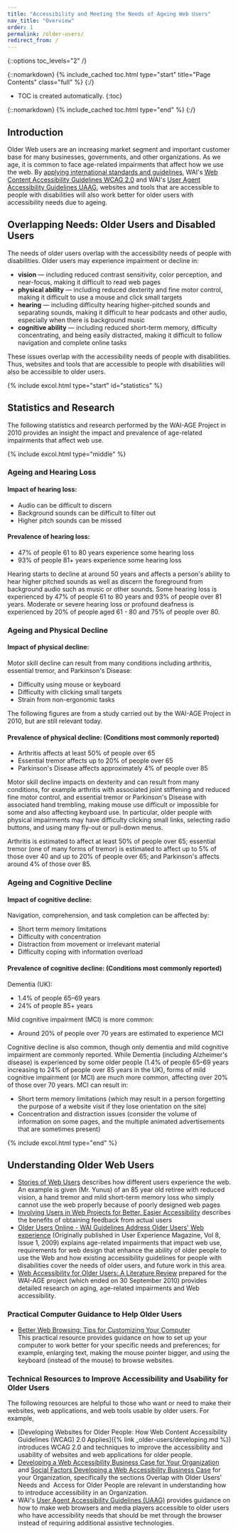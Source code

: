 ```yaml
---
title: "Accessibility and Meeting the Needs of Ageing Web Users"
nav_title: "Overview"
order: 1
permalink: /older-users/
redirect_from: /
---
```


{::options toc_levels="2" /}

{::nomarkdown}
{% include_cached toc.html type="start" title="Page Contents" class="full" %}
{:/}

-   TOC is created automatically.
{:toc}

{::nomarkdown}
{% include_cached toc.html type="end" %}
{:/}

## Introduction

Older Web users are an increasing market segment and important customer base for many businesses, governments, and other organizations. As we age, it is common to face age-related impairments that affect how we use the web. By [applying international standards and guidelines](https://www.w3.org/WAI/guid-tech.html), WAI's [Web Content Accessibility Guidelines WCAG 2.0](https://www.w3.org/WAI/intro/wcag) and WAI's [User Agent Accessibility Guidelines UAAG](https://www.w3.org/WAI/intro/uaag), websites and tools that are accessible to people with disabilities will also work better for older users with accessibility needs due to ageing.

## Overlapping Needs: Older Users and Disabled Users

The needs of older users overlap with the accessibility needs of people with disabilities. Older users may experience impairment or decline in:

-   **vision** — including reduced contrast sensitivity, color
    perception, and near-focus, making it difficult to read web pages
-   **physical ability** — including reduced dexterity and fine motor
    control, making it difficult to use a mouse and click small targets
-   **hearing** — including difficulty hearing higher-pitched sounds and
    separating sounds, making it difficult to hear podcasts and other
    audio, especially when there is background music
-   **cognitive ability** — including reduced short-term memory,
    difficulty concentrating, and being easily distracted, making it
    difficult to follow navigation and complete online tasks

These issues overlap with the accessibility needs of people with disabilities. Thus, websites and tools that are accessible to people with disabilities will also be accessible to older users.

{% include excol.html type="start" id="statistics" %}

## Statistics and Research

The following statistics and research performed by the WAI-AGE Project in 2010 provides an insight the impact and prevalence of age-related impairments that affect web use.

{% include excol.html type="middle" %}

### Ageing and Hearing Loss

#### Impact of hearing loss:

* Audio can be difficult to discern
* Background sounds can be difficult to filter out
* Higher pitch sounds can be missed

#### Prevalence of hearing loss:

* 47% of people 61 to 80 years experience some hearing loss
* 93% of people 81+ years experience some hearing loss

Hearing starts to decline at around 50 years and affects a person's ability to hear higher pitched sounds as well as discern the foreground from background audio such as music or other sounds.  Some hearing loss is experienced by 47% of people 61 to 80 years and 93% of people over 81 years.  Moderate or severe hearing loss or profound deafness is experienced by 20% of people aged 61 - 80 and 75% of people over 80.

### Ageing and Physical Decline

#### **Impact of physical decline:**

Motor skill decline can result from many conditions including arthritis,
essential tremor, and Parkinson's Disease:

-   Difficulty using mouse or keyboard
-   Difficulty with clicking small targets
-   Strain from non-ergonomic tasks

The following figures are from a study carried out by the WAI-AGE
Project in 2010, but are still relevant today.

#### **Prevalence of physical decline:** (Conditions most commonly reported)

-   Arthritis affects at least 50% of people over 65
-   Essential tremor affects up to 20% of people over 65
-   Parkinson's Disease affects approximately 4% of people over 85

Motor skill decline impacts on dexterity and can result from many
conditions, for example arthritis with associated joint stiffening and
reduced fine motor control, and essential tremor or Parkinson's Disease
with associated hand trembling, making mouse use difficult or impossible
for some and also affecting keyboard use. In particular, older people
with physical impairments may have difficulty clicking small links,
selecting radio buttons, and using many fly-out or pull-down menus.

Arthritis is estimated to affect at least 50% of people over 65;
essential tremor (one of many forms of tremor) is estimated to affect up
to 5% of those over 40 and up to 20% of people over 65; and Parkinson's
affects around 4% of those over 85.

### Ageing and Cognitive Decline

#### **Impact of cognitive decline:**

Navigation, comprehension, and task completion can be affected by:

-   Short term memory limitations
-   Difficulty with concentration
-   Distraction from movement or irrelevant material
-   Difficulty coping with information overload

#### **Prevalence of cognitive decline:** (Conditions most commonly reported)

Dementia (UK):

-   1.4% of people 65–69 years
-   24% of people 85+ years

Mild cognitive impairment (MCI) is more common:

-   Around 20% of people over 70 years are estimated to experience MCI

Cognitive decline is also common, though only dementia and mild
cognitive impairment are commonly reported. While Dementia (including
Alzheimer's disease) is experienced by some older people (1.4% of people
65–69 years increasing to 24% of people over 85 years in the UK), forms
of mild cognitive impairment (or MCI) are much more common, affecting
over 20% of those over 70 years. MCI can result in:

-   Short term memory limitations (which may result in a person
    forgetting the purpose of a website visit if they lose orientation
    on the site)
-   Concentration and distraction issues (consider the volume of
    information on some pages, and the multiple animated advertisements
    that are sometimes present)

{% include excol.html type="end" %}

Understanding Older Web Users
-----------------------------

-   [Stories of Web
    Users](https://www.w3.org/WAI/intro/people-use-web/stories)
    describes how different users experience the web. An example is
    given (Mr. Yunus) of an 85 year old retiree with reduced vision, a
    hand tremor and mild short-term memory loss who simply cannot use
    the web properly because of poorly designed web pages
-   [Involving Users in Web Projects for Better, Easier
    Accessibility](https://www.w3.org/WAI/users/involving.html)
    describes the benefits of obtaining feedback from actual users
-   [Older Users Online - WAI Guidelines Address Older Users' Web
    experience](https://www.w3.org/WAI/posts/2009/older-users-online)
    (Originally published in User Experience Magazine, Vol 8, Issue
    1, 2009) explains age-related impairments that impact web use,
    requirements for web design that enhance the ability of older people
    to use the Web and how existing accessibility guidelines for people
    with disabilities cover the needs of older users, and future work in
    this area.
-   [Web Accessibility for Older Users: A Literature
    Review](https://www.w3.org/TR/2008/WD-wai-age-literature-20080514/)
    prepared for the WAI-AGE project (which ended on 30 September 2010)
    provides detailed research on aging, age-related impairments and Web
    accessibility.

### Practical Computer Guidance to Help Older Users

-   [Better Web Browsing: Tips for Customizing Your
    Computer](https://www.w3.org/WAI/users/browsing) <br>
    This practical
    resource provides guidance on how to set up your computer to work
    better for your specific needs and preferences; for example,
    enlarging text, making the mouse pointer bigger, and using the
    keyboard (instead of the mouse) to browse websites.

### Technical Resources to Improve Accessibility and Usability for Older Users

The following resources are helpful to those who want or need to make
their websites, web applications, and web tools usable by older users.
For example,

-   [Developing Websites for Older People: How Web Content Accessibility
    Guidelines (WCAG) 2.0
    Applies]({% link _older-users/developing.md %})
    introduces WCAG 2.0 and techniques to improve the accessibility and
    usability of websites and web applications for older people.
-   [Developing a Web Accessibility Business Case for Your
    Organization](https://www.w3.org/WAI/bcase/) and [Social Factors
    Developing a Web Accessibility Business
    Case](https://www.w3.org/WAI/bcase/soc.html) for your Organization,
    specifically the sections Overlap with Older Users'
    Needs and  Access for Older People are relevant in understanding how
    to introduce accessibility in an Organization.
-   WAI's [User Agent Accessibility
    Guidelines (UAAG)](https://www.w3.org/WAI/intro/uaag) provides
    guidance on how to make web browsers and media players accessible to
    older users who have accessibility needs that should be met through
    the browser instead of requiring additional assistive technologies.
